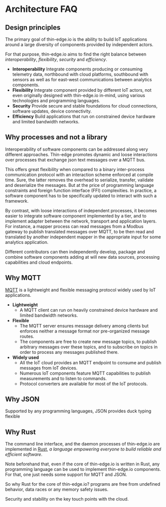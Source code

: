 # Architecture FAQ

## Design principles
The primary goal of thin-edge.io is the ability to build IoT applications
around a large diversity of components provided by independent actors.

For that purpose, thin-edge.io aims to find the right balance between *interoperability*, *flexibility*, *security* and *efficiency*.

* __Interoperability__
  Integrate components producing or consuming telemetry data,
  northbound with cloud platforms, southbound with sensors
  as well as for east-west communications between analytics components.
* __Flexibility__
  Integrate component provided by different IoT actors,
  not even originally designed with thin-edge.io in-mind,
  using various technologies and programming languages.
* __Security__
  Provide secure and stable foundations for cloud connections, software updates, device connectivity.
* __Efficiency__
  Build applications that run on constrained device hardware and limited bandwidth networks.

## Why processes and not a library
Interoperability of software components can be addressed along very different approaches.
Thin-edge promotes dynamic and loose interactions over processes that exchange json text messages over a MQTT bus.

This offers great flexibility
when compared to a binary inter-process communication protocol with an interaction scheme enforced at compile time. 
Sure, the latter removes the overhead to serialize, transfer, validate and deserialize the messages.
But at the price of programming language constraints and foreign function interface (FFI) complexities.
In practice, a software component has to be specifically updated to interact with such a framework.

By contrast, with loose interactions of independent processes,
it becomes easier to integrate software component implemented by a tier,
and to implement adapter between the network, transport and application layers.
For instance, a mapper process can read messages from a Modbus gateway to publish translated messages over MQTT,
to be then read and translated by another independent mapper in the appropriate input for some analytics application.

Different contributors can then independently develop, package and combine software components
adding at will new data sources, processing capabilities and cloud endpoints. 

## Why MQTT

[MQTT](https://mqtt.org/) is a lightweight and flexible messaging protocol widely used by IoT applications.

* __Lightweight__
    * A MQTT client can run on heavily constrained device hardware and limited bandwidth networks.
* __Flexible__
    * The MQTT server ensures message delivery among clients but enforces neither a message format nor pre-organized message routes.
    * The components are free to create new message topics, to publish arbitrary messages over these topics,
      and to subscribe on topics in order to process any messages published there.
* __Widely used__
    * All the IoT cloud provides an MQTT endpoint to consume and publish messages from IoT devices.
    * Numerous IoT components feature MQTT capabilities to publish measurements and to listen to commands.
    * Protocol converters are available for most of the IoT protocols.


## Why JSON
Supported by any programming languages, JSON provides 
duck typing
flexible

## Why Rust
The command line interface, and the daemon processes of thin-edge.io are implemented in [Rust](https://www.rust-lang.org/),
*a language empowering everyone to build reliable and efficient software*.

Note beforehand that, even if the core of thin-edge.io is written in Rust,
any programming language can be used to implement thin-edge.io components.
For that, one just needs some support for MQTT and JSON.

So why Rust for the core of thin-edge.io?
programs are free from undefined behavior, data races or any memory safety issues. 

Security and stability on the key touch points with the cloud.
